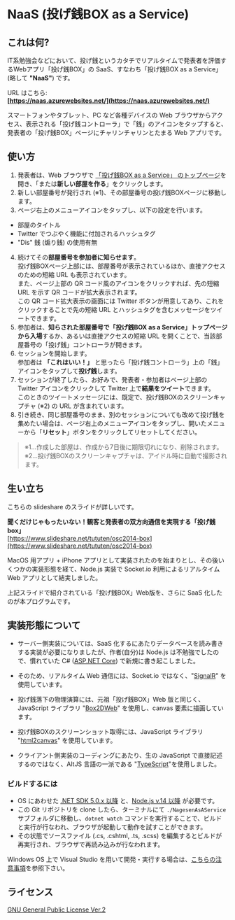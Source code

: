 # NaaS (投げ銭BOX as a Service)

## これは何?

IT系勉強会などにおいて、投げ銭というカタチでリアルタイムで発表者を評価するWebアプリ「投げ銭BOX」の SaaS、すなわち「投げ銭BOX as a Service」(略して **"NaaS"**) です。

URL はこちら:  
**[https://naas.azurewebsites.net/](https://naas.azurewebsites.net/)**

スマートフォンやタブレット、PC など各種デバイスの Web ブラウザからアクセス、表示される「投げ銭コントローラ」で「銭」のアイコンをタップすると、発表者の「投げ銭BOX」ページにチャリンチャリンとたまる Web アプリです。

## 使い方

1. 発表者は、Web ブラウザで [「投げ銭BOX as a Service」 のトップページ](https://naas.azurewebsites.net/)を開き、「または**新しい部屋を作る**」をクリックします。
2. 新しい部屋番号が発行され (※1)、その部屋番号の投げ銭BOXページに移動します。
3. ページ右上のメニューアイコンをタップし、以下の設定を行います。
 - 部屋のタイトル
 - Twitter でつぶやく機能に付加されるハッシュタグ
 - "Dis" 銭 (煽り銭) の使用有無
4. 続けてその**部屋番号を参加者に知らせます**。  
投げ銭BOXページ上部には、部屋番号が表示されているほか、直接アクセスのための短縮 URL も表示されています。  
また、ページ上部の QR コード風のアイコンをクリックすれば、先の短縮 URL を示す QR コードが拡大表示されます。  
この QR コード拡大表示の画面には Twitter ボタンが用意してあり、これをクリックすることで先の短縮 URL とハッシュタグを含むメッセージをツイートできます。
5. 参加者は、**知らされた部屋番号で「投げ銭BOX as a Service」トップページから入場**するか、あるいは直接アクセスの短縮 URL を開くことで、当該部屋番号の「投げ銭」コントローラが開きます。
6. セッションを開始します。  
参加者は **「これはいい！」** と思ったら「投げ銭コントローラ」上の「銭」アイコンをタップして**投げ銭**します。
7. セッションが終了したら、お好みで、発表者・参加者はページ上部の Twitter アイコンをクリックして Twitter 上で**結果をツイート**できます。  
このときのツイートメッセージには、既定で、投げ銭BOXのスクリーンキャプチャ (※2) の URL が含まれています。
8. 引き続き、同じ部屋番号のまま、別のセッションについても改めて投げ銭を集めたい場合は、ページ右上のメニューアイコンをタップし、開いたメニューから「**リセット**」ボタンをクリックしてリセットしてください。

> ※1...作成した部屋は、作成から7日後に期限切れになり、削除されます。  
> ※2...投げ銭BOXのスクリーンキャプチャは、アイドル時に自動で撮影されます。

## 生い立ち

こちらの slideshare のスライドが詳しいです。

**聞くだけじゃもったいない！観客と発表者の双方向通信を実現する「投げ銭box」**  
[https://www.slideshare.net/tututen/osc2014-box](https://www.slideshare.net/tututen/osc2014-box)

MacOS 用アプリ + iPhone アプリとして実装されたのを始まりとし、その後いくつかの実装形態を経て、Node.js 実装で Socket.io 利用によるリアルタイム Web アプリとして結実しました。

上記スライドで紹介されている「投げ銭BOX」Web版を、さらに SaaS 化したのが本プログラムです。

## 実装形態について

- サーバー側実装については、SaaS 化するにあたりデータベースを読み書きする実装が必要になりましたが、作者(自分)は Node.js は不勉強でしたので、慣れていた C# ([ASP.NET Core](https://asp.net/mvc)) で新規に書き起こしました。

- そのため、リアルタイム Web 通信には、Socket.io ではなく、"[SignalR](https://www.asp.net/signalr)" を使用しています。

- 投げ銭落下の物理演算には、元祖「投げ銭BOX」Web 版と同じく、JavaScript ライブラリ "[Box2DWeb](https://github.com/hecht-software/box2dweb)" を使用し、canvas 要素に描画しています。

- 投げ銭BOXのスクリーンショット取得には、JavaScript ライブラリ "[html2canvas](https://html2canvas.hertzen.com/)" を使用しています。

- クライアント側実装のコーディングにあたり、生の JavaScript で直接記述するのではなく、AltJS 言語の一派である "[TypeScript](https://www.typescriptlang.org/)"を使用しました。

### ビルドするには

- OS にあわせた [.NET SDK 5.0.x 以降](https://dotnet.microsoft.com/download/dotnet/5.0) と、[Node.js v.14 以降](https://nodejs.org/) が必要です。
- この Git リポジトリを clone したら、ターミナルにて `./NagesenAsAService` サブフォルダに移動し、`dotnet watch` コマンドを実行することで、ビルドと実行が行なわれ、ブラウザが起動して動作を試すことができます。
- その状態でソースファイル (.cs, .cshtml, .ts, .scss) を編集するとビルドが再実行され、ブラウザで再読み込みが行なわれます。

Windows OS 上で Visual Studio を用いて開発・実行する場合は、[こちらの注意事項](FOR-VISUALSTUDIO-USER.md)を参照下さい。

## ライセンス

[GNU General Public License Ver.2](LICENSE)